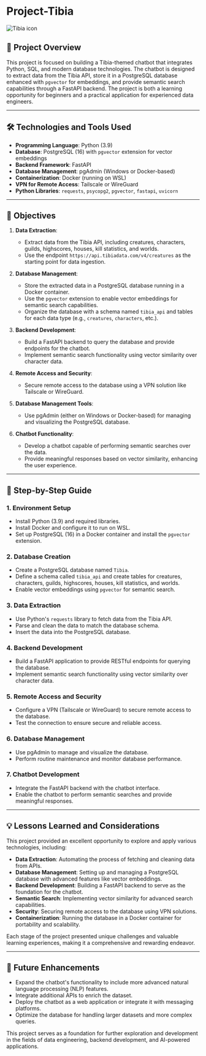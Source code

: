 # Project-Tibia

![Tibia icon](https://www.tibiabr.com/wp-content/uploads/2017/12/TibiaDragonLogo_HighRes.png)

## 📖 Project Overview

This project is focused on building a Tibia-themed chatbot that integrates Python, SQL, and modern database technologies. The chatbot is designed to extract data from the Tibia API, store it in a PostgreSQL database enhanced with `pgvector` for embeddings, and provide semantic search capabilities through a FastAPI backend. The project is both a learning opportunity for beginners and a practical application for experienced data engineers.

---

## 🛠️ Technologies and Tools Used

- **Programming Language**: Python (3.9)
- **Database**: PostgreSQL (16) with `pgvector` extension for vector embeddings
- **Backend Framework**: FastAPI
- **Database Management**: pgAdmin (Windows or Docker-based)
- **Containerization**: Docker (running on WSL)
- **VPN for Remote Access**: Tailscale or WireGuard
- **Python Libraries**: `requests`, `psycopg2`, `pgvector`, `fastapi`, `uvicorn`

---

## 🎯 Objectives

1. **Data Extraction**:
   - Extract data from the Tibia API, including creatures, characters, guilds, highscores, houses, kill statistics, and worlds.
   - Use the endpoint `https://api.tibiadata.com/v4/creatures` as the starting point for data ingestion.

2. **Database Management**:
   - Store the extracted data in a PostgreSQL database running in a Docker container.
   - Use the `pgvector` extension to enable vector embeddings for semantic search capabilities.
   - Organize the database with a schema named `tibia_api` and tables for each data type (e.g., `creatures`, `characters`, etc.).

3. **Backend Development**:
   - Build a FastAPI backend to query the database and provide endpoints for the chatbot.
   - Implement semantic search functionality using vector similarity over character data.

4. **Remote Access and Security**:
   - Secure remote access to the database using a VPN solution like Tailscale or WireGuard.

5. **Database Management Tools**:
   - Use pgAdmin (either on Windows or Docker-based) for managing and visualizing the PostgreSQL database.

6. **Chatbot Functionality**:
   - Develop a chatbot capable of performing semantic searches over the data.
   - Provide meaningful responses based on vector similarity, enhancing the user experience.

---

## 🚀 Step-by-Step Guide

### 1. **Environment Setup**
   - Install Python (3.9) and required libraries.
   - Install Docker and configure it to run on WSL.
   - Set up PostgreSQL (16) in a Docker container and install the `pgvector` extension.

### 2. **Database Creation**
   - Create a PostgreSQL database named `Tibia`.
   - Define a schema called `tibia_api` and create tables for creatures, characters, guilds, highscores, houses, kill statistics, and worlds.
   - Enable vector embeddings using `pgvector` for semantic search.

### 3. **Data Extraction**
   - Use Python's `requests` library to fetch data from the Tibia API.
   - Parse and clean the data to match the database schema.
   - Insert the data into the PostgreSQL database.

### 4. **Backend Development**
   - Build a FastAPI application to provide RESTful endpoints for querying the database.
   - Implement semantic search functionality using vector similarity over character data.

### 5. **Remote Access and Security**
   - Configure a VPN (Tailscale or WireGuard) to secure remote access to the database.
   - Test the connection to ensure secure and reliable access.

### 6. **Database Management**
   - Use pgAdmin to manage and visualize the database.
   - Perform routine maintenance and monitor database performance.

### 7. **Chatbot Development**
   - Integrate the FastAPI backend with the chatbot interface.
   - Enable the chatbot to perform semantic searches and provide meaningful responses.

---

## 💡 Lessons Learned and Considerations

This project provided an excellent opportunity to explore and apply various technologies, including:

- **Data Extraction**: Automating the process of fetching and cleaning data from APIs.
- **Database Management**: Setting up and managing a PostgreSQL database with advanced features like vector embeddings.
- **Backend Development**: Building a FastAPI backend to serve as the foundation for the chatbot.
- **Semantic Search**: Implementing vector similarity for advanced search capabilities.
- **Security**: Securing remote access to the database using VPN solutions.
- **Containerization**: Running the database in a Docker container for portability and scalability.

Each stage of the project presented unique challenges and valuable learning experiences, making it a comprehensive and rewarding endeavor.

---

## 🌟 Future Enhancements

- Expand the chatbot's functionality to include more advanced natural language processing (NLP) features.
- Integrate additional APIs to enrich the dataset.
- Deploy the chatbot as a web application or integrate it with messaging platforms.
- Optimize the database for handling larger datasets and more complex queries.

This project serves as a foundation for further exploration and development in the fields of data engineering, backend development, and AI-powered applications.